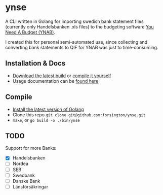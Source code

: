 # ynse
A CLI written in Golang for importing swedish bank statement files (currently only Handelsbanken .xls files) to the budgeting software [You Need A Budget (YNAB)](https://www.youneedabudget.com/).

I created this for personal semi-automated use, since collecting and converting bank statements to QIF for YNAB was just to time-consuming.

## Installation & Docs
* [Download the latest build](https://github.com/forsington/ynse/releases) or [compile it yourself](#Compile)
* Usage documentation can be [found here](https://ynse.f0.rs)

## Compile
* [Install the latest version of Golang](https://golang.org/doc/install)
* Clone this repo `git clone git@github.com:forsington/ynse.git`
* `make`, or `go build -o ./bin/ynse`

## TODO
Support for more Banks:
- [x] Handelsbanken
- [ ] Nordea
- [ ] SEB
- [ ] Swedbank
- [ ] Danske Bank
- [ ] Länsförsäkringar